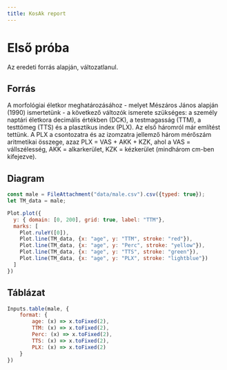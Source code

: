 ```yaml
---
title: KosAk report
---
```


# Első próba

Az eredeti forrás alapján, változatlanul.

## Forrás

A morfológiai életkor meghatározásához - melyet Mészáros János alapján (1990) ismertetünk - a következő változók ismerete szükséges: a személy naptári életkora decimális értékben (DCK), a testmagasság (TTM), a testtömeg (TTS) és a plasztikus index (PLX). Az első háromról már említést tettünk. A PLX a csontozatra és az izomzatra jellemző három mérőszám aritmetikai összege, azaz PLX = VAS + AKK + KZK, ahol a VAS = vállszélesség, AKK = alkarkerület, KZK = kézkerület (mindhárom cm-ben kifejezve).

## Diagram

```js
const male = FileAttachment("data/male.csv").csv({typed: true});
let TM_data = male;
```


```js
Plot.plot({
  y: { domain: [0, 200], grid: true, label: "TTM"},
  marks: [
    Plot.ruleY([0]),
    Plot.line(TM_data, {x: "age", y: "TTM", stroke: "red"}),
    Plot.line(TM_data, {x: "age", y: "Perc", stroke: "yellow"}),
    Plot.line(TM_data, {x: "age", y: "TTS", stroke: "green"}),
    Plot.line(TM_data, {x: "age", y: "PLX", stroke: "lightblue"})
  ]
})
```

## Táblázat
```js
Inputs.table(male, {
	format: {
		age: (x) => x.toFixed(2),
		TTM: (x) => x.toFixed(2),
		Perc: (x) => x.toFixed(2),
		TTS: (x) => x.toFixed(2),
		PLX: (x) => x.toFixed(2)
	}
})
```
